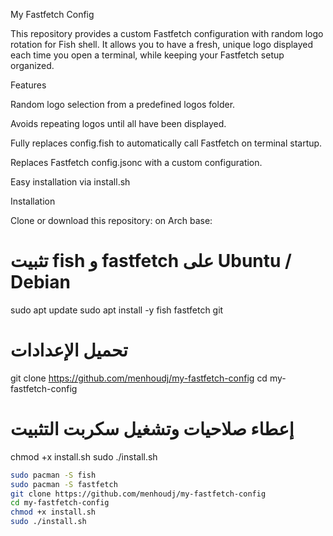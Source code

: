 My Fastfetch Config

This repository provides a custom Fastfetch configuration with random logo rotation for Fish shell. It allows you to have a fresh, unique logo displayed each time you open a terminal, while keeping your Fastfetch setup organized.

Features

Random logo selection from a predefined logos folder.

Avoids repeating logos until all have been displayed.

Fully replaces config.fish to automatically call Fastfetch on terminal startup.

Replaces Fastfetch config.jsonc with a custom configuration.

Easy installation via install.sh

Installation

Clone or download this repository:
on Arch base:
# تثبيت fish و fastfetch على Ubuntu / Debian
sudo apt update
sudo apt install -y fish fastfetch git

# تحميل الإعدادات
git clone https://github.com/menhoudj/my-fastfetch-config
cd my-fastfetch-config

# إعطاء صلاحيات وتشغيل سكربت التثبيت
chmod +x install.sh
sudo ./install.sh


```bash
sudo pacman -S fish
sudo pacman -S fastfetch
git clone https://github.com/menhoudj/my-fastfetch-config
cd my-fastfetch-config
chmod +x install.sh
sudo ./install.sh

